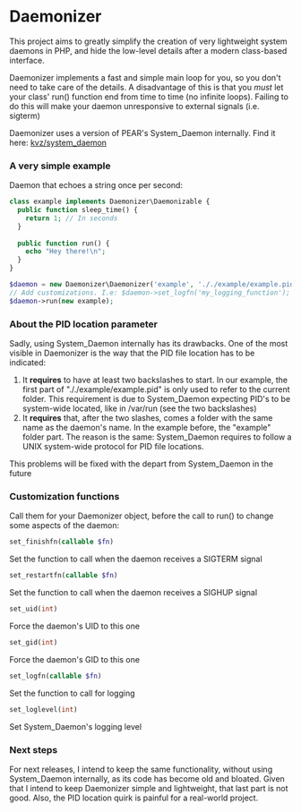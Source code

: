 # Daemonizer

This project aims to greatly simplify the creation of very lightweight system daemons in PHP, and hide the low-level details
after a modern class-based interface.

Daemonizer implements a fast and simple main loop for you, so you don't need to take care of the details.
A disadvantage of this is that you *must* let your class' run() function end from time to time (no infinite loops). Failing to do this will make your daemon unresponsive to external signals (i.e. sigterm)

Daemonizer uses a version of PEAR's System_Daemon internally. Find it here: [kvz/system_daemon](https://github.com/kvz/system_daemon)

### A very simple example

Daemon that echoes a string once per second:

```php
class example implements Daemonizer\Daemonizable {
  public function sleep_time() {
    return 1; // In seconds
  }
  
  public function run() {
    echo "Hey there!\n";
  }
}

$daemon = new Daemonizer\Daemonizer('example', '././example/example.pid');
// Add customizations. I.e: $daemon->set_logfn('my_logging_function');
$daemon->run(new example);
```

### About the PID location parameter

Sadly, using System_Daemon internally has its drawbacks. One of the most visible in Daemonizer is the way that the PID file location has to be indicated: 

1. It **requires** to have at least two backslashes to start. In our example, the first part of "././example/example.pid" is only used to refer to the current folder. This requirement is due to System_Daemon expecting PID's to be system-wide located, like in /var/run (see the two backslashes)
2. It **requires** that, after the two slashes, comes a folder with the same name as the daemon's name. In the example before, the "example" folder part. The reason is the same: System_Daemon requires to follow a UNIX system-wide protocol for PID file locations.

This problems will be fixed with the depart from System_Daemon in the future

### Customization functions

Call them for your Daemonizer object, before the call to run() to change some aspects of the daemon:

```php
set_finishfn(callable $fn)
```
Set the function to call when the daemon receives a SIGTERM signal

```php
set_restartfn(callable $fn)
```
Set the function to call when the daemon receives a SIGHUP signal

```php
set_uid(int)
```
Force the daemon's UID to this one

```php
set_gid(int)
```
Force the daemon's GID to this one

```php
set_logfn(callable $fn)
```
Set the function to call for logging

```php
set_loglevel(int)
```
Set System_Daemon's logging level

### Next steps

For next releases, I intend to keep the same functionality, without using System_Daemon internally, as its code has become old and bloated. Given that I intend to keep Daemonizer simple and lightweight, that last part is not good.
Also, the PID location quirk is painful for a real-world project.
